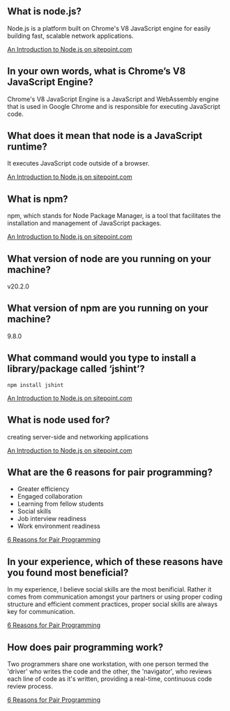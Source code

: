 ## What is node.js?

Node.js is a platform built on Chrome's V8 JavaScript engine for easily building fast, scalable network applications.

[An Introduction to Node.js on sitepoint.com](https://www.sitepoint.com/an-introduction-to-node-js/)

## In your own words, what is Chrome’s V8 JavaScript Engine?

Chrome's V8 JavaScript Engine is a JavaScript and WebAssembly engine that is used in Google Chrome and is responsible for executing JavaScript code.

## What does it mean that node is a JavaScript runtime?

It executes JavaScript code outside of a browser.

[An Introduction to Node.js on sitepoint.com](https://www.sitepoint.com/an-introduction-to-node-js/)

## What is npm?

npm, which stands for Node Package Manager, is a tool that facilitates the installation and management of JavaScript packages.

[An Introduction to Node.js on sitepoint.com](https://www.sitepoint.com/an-introduction-to-node-js/)

## What version of node are you running on your machine?

v20.2.0

## What version of npm are you running on your machine?

9.8.0

## What command would you type to install a library/package called ‘jshint’?

`npm install jshint`

[An Introduction to Node.js on sitepoint.com](https://www.sitepoint.com/an-introduction-to-node-js/)

## What is node used for?

creating server-side and networking applications

[An Introduction to Node.js on sitepoint.com](https://www.sitepoint.com/an-introduction-to-node-js/)

## What are the 6 reasons for pair programming?

- Greater efficiency
- Engaged collaboration
- Learning from fellow students
- Social skills
- Job interview readiness
- Work environment readiness

 [6 Reasons for Pair Programming](https://www.codefellows.org/blog/6-reasons-for-pair-programming/)

## In your experience, which of these reasons have you found most beneficial?

In my experience, I believe social skills are the most benificial. Rather it comes from communication amongst your partners or using proper coding structure and efficient comment practices, proper social skills are always key for communication.

 [6 Reasons for Pair Programming](https://www.codefellows.org/blog/6-reasons-for-pair-programming/)

## How does pair programming work?

 Two programmers share one workstation, with one person termed the 'driver' who writes the code and the other, the 'navigator', who reviews each line of code as it's written, providing a real-time, continuous code review process.

 [6 Reasons for Pair Programming](https://www.codefellows.org/blog/6-reasons-for-pair-programming/)
